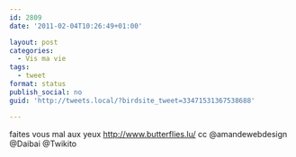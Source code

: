 ```yaml
---
id: 2809
date: '2011-02-04T10:26:49+01:00'

layout: post
categories:
  - Vis ma vie
tags:
  - tweet
format: status
publish_social: no
guid: 'http://tweets.local/?birdsite_tweet=33471531367538688'

---
```


faites vous mal aux yeux http://www.butterflies.lu/ cc @amandewebdesign @Daibai @Twikito